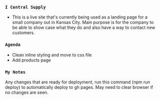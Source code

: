 ### `I Central Supply`

- This is a live site that's currently being used as a landing page for a small company out in Kansas City. Main purpose is for the company to be able to show case what they do and also have a way to contact new customers.

### `Agenda`

- Clean inline styling and move to css file
- Add products page

### `My Notes`

Any changes that are ready for deployment, run this command (npm run deploy) to automatically deploy to gh pages. May need to clear browser if no changes are seen.
